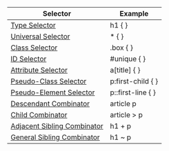 | Selector | Example |
|----------|---------|
| [Type Selector](https://developer.mozilla.org/en-US/docs/Web/CSS/Universal_selectors) | h1 { } |
| [Universal Selector](https://developer.mozilla.org/en-US/docs/Web/CSS/Class_selectors) | * { } |
| [Class Selector](https://developer.mozilla.org/en-US/docs/Web/CSS/ID_selectors) | .box { } |
| [ID Selector](https://developer.mozilla.org/en-US/docs/Web/CSS/Attribute_selectors) | #unique { } |
| [Attribute Selector](https://developer.mozilla.org/en-US/docs/Web/CSS/Pseudo-classes) | a[title] { } |
| [Pseudo-Class Selector](https://developer.mozilla.org/en-US/docs/Web/CSS/Pseudo-elements) | p:first-child { } |
| [Pseudo-Element Selector](https://developer.mozilla.org/en-US/docs/Web/CSS/Descendant_combinator) | p::first-line { } |
| [Descendant Combinator](https://developer.mozilla.org/en-US/docs/Web/CSS/Child_combinator) | article p |
| [Child Combinator](https://developer.mozilla.org/en-US/docs/Web/CSS/Child_combinator) | article > p |
| [Adjacent Sibling Combinator](https://developer.mozilla.org/en-US/docs/Web/CSS/Adjacent_sibling_combinator) | h1 + p |
| [General Sibling Combinator](https://developer.mozilla.org/en-US/docs/Web/CSS/General_sibling_combinator) | h1 ~ p |









